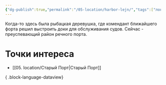 ```yaml
---
{"dg-publish":true,"permalink":"/05-location/harbor-lejn/","tags":["локация/район"]}
---
```


Когда-то здесь была рыбацкая деревушка, где комендант ближайшего форта решил выстроить доки для обслуживания судов. Сейчас - преуспевающий район речного порта. 
# Точки интереса
- [[05. location/Старый Порт\|Старый Порт]]

{ .block-language-dataview}